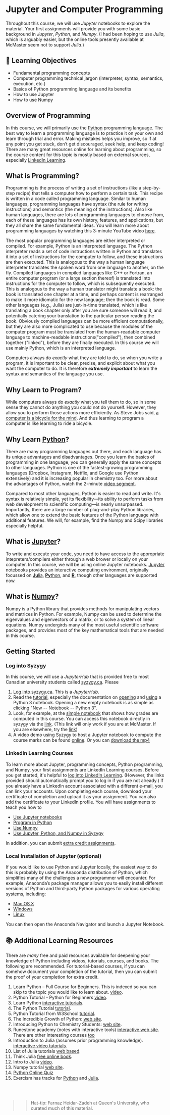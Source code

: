 # Jupyter and Computer Programming

Throughout this course, we will use *Jupyter* notebooks to explore the material. Your first assignments will provide you with some basic background in *Jupyter*, *Python*, and *Numpy*. (I had been hoping to use *Julia*, which is arguably easier, but the online tools presently available at McMaster seem not to support *Julia*.)

## &#x1f945; Learning Objectives

- Fundamental programming concepts
- Computer programming technical jargon (interpreter, syntax, semantics, execution, etc.)
- Basics of Python programming language and its benefits
- How to use Jupyter
- How to use Numpy

## Overview of Programming

In this course, we will primarily use the [Python](https://www.python.org/) programming language. The best way to learn a programming language is to practice it on your own and learn through trial and error. Making mistakes helps you improve, so if at any point you get stuck, don’t get discouraged, seek help, and keep coding! There are many great resources online for learning about programming, so the course content for this topic is mostly based on external sources, especially [LinkedIn Learning](https://lnkd.in/gj-9Xgg).

## What is Programming?

Programming is the process of writing a set of instructions (like a step-by-step recipe) that tells a computer how to perform a certain task. This recipe is written in a code called programming language. Similar to human languages, programming languages have syntax (the rule for writing instructions) and semantics (the meaning of the instructions). Also like human languages, there are lots of programming languages to choose from, each of these languages has its own history, features, and applications, but they all share the same fundamental ideas. You will learn more about programming languages by watching this 3-minute YouTube video [here](https://www.youtube.com/watch?v=EGQh5SZctaE).

The most popular programming languages are either interpreted or compiled. For example, Python is an interpreted language. The Python interpreter reads a set of code instructions written in Python and translates it into a set of instructions for the computer to follow, and these instructions are then executed. This is analogous to the way a human language interpreter translates the spoken word from one language to another, on the fly. Compiled languages in compiled languages like C++ or Fortran, an entire computer program (or a large section thereof) is translated into instructions for the computer to follow, which is subsequently executed. This is analogous to the way a human translator might translate a book: the book is translated one chapter at a time, and perhaps content is rearranged to make it more idiomatic for the new language; then the book is read. Some other languages (e.g., Julia) are just-in-time translated, which is like translating a book chapter only after you are sure someone will read it, and potentially catering your translation to the particular person reading the book. Obviously compiled languages can be more efficient computationally, but they are also more complicated to use because the modules of the computer program must be translated from the human-readable computer language to machine-readable instructions("compiled"), then combined together ("linked"), before they are finally executed. In this course we will use mainly Python, which is an interpreted language.

Computers always do *exactly* what they are told to do, so when you write a program, it is important to be clear, precise, and explicit about what you want the computer to do.  It is therefore ***extremely important*** to learn the syntax and semantics of the language you use.

## Why Learn to Program?

While computers always do *exactly* what you tell them to do, so in some sense they cannot do anything you could not do yourself. However, they allow you to perform those actions more efficiently. As Steve Jobs said, [a computer is a bicycle for the mind](https://www.youtube.com/watch?v=ob_GX50Za6c). And thus learning to program a computer is like learning to ride a bicycle.

## Why Learn [Python](https://docs.python.org/3/)?

There are many programming languages out there, and each language has its unique advantages and disadvantages. Once you learn the basics of programming in one language, you can generally apply the same concepts to other languages. Python is one of the fastest-growing programming languages (Dropbox, Instagram, Netflix, and Google use Python extensively) and it is increasing popular in chemistry too. For more about the advantages of Python, watch the 2-minute [video segment](https://www.linkedin.com/learning/programming-foundations-fundamentals-3/why-python).

Compared to most other languages, Python is easier to read and write. It's syntax is relatively simple, yet its flexibility&mdash;its ability to perform tasks from web development to scientific computing&mdash;is nearly unsurpassed. Importantly, there are a large number of plug-and-play Python libraries, which allow one to extend the basic features of the Python language with additional features. We will, for example, find the Numpy and Scipy libraries especially helpful.

## What is [Jupyter](https://jupyter-notebook.readthedocs.io/en/stable/index.html)?

To write and execute your code, you need to have access to the appropriate intepreters/compilers either through a web brower or locally on your computer. In this course, we will be using online Jupyter notebooks. [Jupyter](https://jupyter.org/) notebooks provides an interactive computing environment, originally focussed on [**Ju**lia](https://julialang.org/), [**Py**thon](https://www.python.org/), and [**R**](https://www.r-project.org/), though other languages are supported now.

## What is [Numpy](https://numpy.org/)?

Numpy is a Python library that provides methods for manipulating vectors and matrices in Python. For example, Numpy can be used to determine the eigenvalues and eigenvectors of a matrix, or to solve a system of linear equations. Numpy undergirds many of the most useful scientific software packages, and provides most of the key mathematical tools that are needed in this course.

## Getting Started

### Log into Syzygy

In this course, we will use a *JupyterHub* that is provided free to most Canadian university students called [syzygy.ca](https://mcmaster.syzygy.ca/). Please

1. [Log into syzygy.ca](https://mcmaster.syzygy.ca/). This is a *JupyterHub*.
2. Read the [tutorial](https://intro.syzygy.ca/), especially the documentation on [opening](https://intro.syzygy.ca/the-basic-elements/) and [using](https://intro.syzygy.ca/python-for-computing/) a Python 3 notebook. Opening a new empty notebook is as simple as clicking "New -- Notebook -- Python 3".
3. Look, for example, at the [simple notebook](../ipynb/GradingDemo.ipynb) that shows how grades are computed in this course. You can access this notebook directly in syzygy via the [link](https://mcmaster.syzygy.ca/jupyter/hub/user-redirect/git-pull?repo=https%3A%2F%2Fgithub.com%2FPaulWAyers%2FIntroQChemProblems&urlpath=tree%2FIntroQChemProblems%2Fipynb%2FGradingDemo.ipynb&branch=main). (This link will only work if you are at McMaster. If you are elsewhere, try the [link](https://pims.syzygy.ca/jupyter/hub/user-redirect/git-pull?repo=https%3A%2F%2Fgithub.com%2FPaulWAyers%2FIntroQChemProblems&urlpath=tree%2FIntroQChemProblems%2Fipynb%2FGradingDemo.ipynb&branch=main))
4. A video demo using Syzygy to host a Jupyter notebook to compute the course marks can be found [online](https://www.macvideo.ca/media/1_5jdntum9). Or you can [download the mp4](linkedFiles/gradesdemo.mp4)

### LinkedIn Learning Courses

To learn more about Jupyter, programming concepts, Python programming, and Numpy, your first assignments are LinkedIn Learning courses. Before you get started, it's helpful to [log into LinkedIn Learning](https://lnkd.in/gj-9Xgg). (However, the links provided should automatically prompt you to log in if you are not already.) If you already have a LinkedIn account associated with a different e-mail, you can link your accounts. Upon completing each course, download your certificate of completion and upload it as your assignment. You can also add the certificate to your LinkedIn profile. You will have assignments to teach you how to

- [Use Jupyter notebooks](../assignments/Jupyter.md)
- [Program in Python](../assignments/python.md)
- [Use Numpy](../assignments/numpy.md)
- [Use Jupyter, Python, and Numpy in Syzygy](../assignments/syzygy.md)

In addition, you can submit [extra credit assignments](../extracredit/programming.md).

### Local Installation of Jupyter (optional)

If you would like to use Python and Jupyter locally, the easiest way to do this is probably by using the Anaconda distribution of Python, which simplifies many of the challenges a new programmer will encounter. For example,  Anaconda’s package manager allows you to easily install different versions of Python and third-party Python packages for various operating systems, including:

- [Mac OS X](https://docs.anaconda.com/anaconda/install/mac-os/)
- [Windows](https://docs.anaconda.com/anaconda/install/windows/)
- [Linux](https://docs.anaconda.com/anaconda/install/linux/)

You can then open the Anaconda Navigator and launch a Jupyter Notebook.

## &#x1f4da; Additional Learning Resources

There are *many* free and paid resources available for deepening your knowledge of Python including videos, tutorials, courses, and books. The following are recommended. For tutorial-based courses, if you can somehow document your completion of the tutorial, then you can submit the proof of your completion for extra credit.

1. Learn Python – Full Course for Beginners. This is indexed so you can skip to the topic you would like to learn about. [video](https://www.youtube.com/watch?time_continue=41&v=rfscVS0vtbw&feature=emb_logo).
1. Python Tutorial - Python for Beginners [video](https://www.youtube.com/watch?v=_uQrJ0TkZlc).
1. Learn Python [interactive tutorials](https://www.learnpython.org/).
1. The Python Tutorial [tutorial](https://docs.python.org/3/tutorial/).
1. Python Tutorial from W3School [tutorial](https://www.w3schools.com/python/default.asp).
1. The Incredible Growth of Python: [web site](https://stackoverflow.blog/2017/09/06/incredible-growth-python/).
1. Introducing Python to Chemistry Students: [web site](https://pythoninchemistry.org/).
2. Runestone academy (notes with interactive tools) [interactive web site](https://runestone.academy/runestone/books/published/thinkcspy/index.html). There are other interesting courses [too](https://runestone.academy/runestone/default/user/login?_next=/runestone/default/index.)
3. Introduction to Julia (assumes prior programming knowledge). [interactive video tutorials](https://juliaacademy.com/p/intro-to-julia).
4. List of Julia tutorials [web based](https://julialang.org/learning/tutorials/).
5. Think Julia [free online book](https://benlauwens.github.io/ThinkJulia.jl/latest/book.html).
6. Intro to Julia [video](https://www.youtube.com/watch?v=8h8rQyEpiZA&t).
7. Numpy tutorial [web site](https://numpy.org/doc/stable/user/quickstart.html).
8. [Python Online Quiz](https://www.tutorialspoint.com/python/python_online_quiz.htm) 
9. Exercism has tracks for [Python](https://exercism.io/tracks/python) and [Julia](https://exercism.io/tracks/julia).

<br/><br/>

>> Hat-tip: Farnaz Heidar-Zadeh at Queen's University, who curated much of this material.
